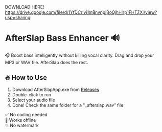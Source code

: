 DOWNLOAD HERE! https://drive.google.com/file/d/1YfDCrivi1mBnvnpjBoQjhHlrp1FHTZXi/view?usp=sharing
# AfterSlap Bass Enhancer 🔊

🎧 Boost bass intelligently without killing vocal clarity.
Drag and drop your MP3 or WAV file. AfterSlap does the rest.

## 🔥 How to Use

1. Download AfterSlapApp.exe from [Releases](#)
2. Double-click to run
3. Select your audio file
4. Done! Check the same folder for a "_afterslap.wav" file

✅ No coding needed  
🪩 Works offline  
💥 No watermark

